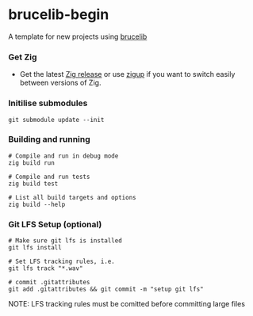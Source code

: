 # brucelib-begin
A template for new projects using [brucelib](https://github.com/hazeycode/brucelib)

### Get Zig
- Get the latest [Zig release](https://ziglang.org/download/) or use [zigup](https://github.com/marler8997/zigup) if you want to switch easily between versions of Zig.


### Initilise submodules
  ```
  git submodule update --init
  ```
  
  
### Building and running
```
# Compile and run in debug mode
zig build run

# Compile and run tests
zig build test

# List all build targets and options
zig build --help
```


### Git LFS Setup (optional)
```
# Make sure git lfs is installed
git lfs install

# Set LFS tracking rules, i.e.
git lfs track "*.wav"

# commit .gitattributes
git add .gitattributes && git commit -m "setup git lfs"
```
NOTE: LFS tracking rules must be comitted before committing large files

